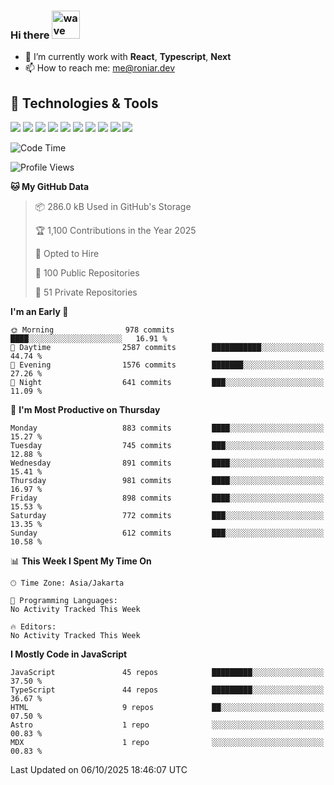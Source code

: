 ### Hi there <img src="https://i.ibb.co/q0Hx1KK/wave.gif" alt="wave" width="45px">

- 🌱 I’m currently work with **React**, **Typescript**, **Next**
- 📫 How to reach me: me@roniar.dev

## 🔧 Technologies & Tools

![](https://img.shields.io/badge/OS-Linux-informational?style=flat&logo=linux&logoColor=white&color=2bbc8a)
![](https://img.shields.io/badge/OS-Windows-informational?style=flat&logo=windows&logoColor=white&color=2bbc8a)
![](https://img.shields.io/badge/OS-MacOS-informational?style=flat&logo=apple&logoColor=white&color=2bbc8a)
![](https://img.shields.io/badge/Code-JavaScript-informational?style=flat&logo=javascript&logoColor=white&color=2bbc8a)
![](https://img.shields.io/badge/Code-TypeScript-informational?style=flat&logo=typescript&logoColor=white&color=2bbc8a)
![](https://img.shields.io/badge/Code-Golang-informational?style=flat&logo=go&logoColor=white&color=2bbc8a)
![](https://img.shields.io/badge/Code-React-informational?style=flat&logo=react&logoColor=white&color=2bbc8a)
![](https://img.shields.io/badge/Code-Next-informational?style=flat&logo=next.js&logoColor=white&color=2bbc8a)
![](https://img.shields.io/badge/Shell-Bash-informational?style=flat&logo=gnu-bash&logoColor=white&color=2bbc8a)
![](https://img.shields.io/badge/Tools-Docker-informational?style=flat&logo=docker&logoColor=white&color=2bbc8a)

<!--START_SECTION:waka-->
![Code Time](http://img.shields.io/badge/Code%20Time-2%2C401%20hrs%2053%20mins-blue)

![Profile Views](http://img.shields.io/badge/Profile%20Views-0-blue)

**🐱 My GitHub Data** 

> 📦 286.0 kB Used in GitHub's Storage 
 > 
> 🏆 1,100 Contributions in the Year 2025
 > 
> 💼 Opted to Hire
 > 
> 📜 100 Public Repositories 
 > 
> 🔑 51 Private Repositories 
 > 
**I'm an Early 🐤** 

```text
🌞 Morning                978 commits         ████░░░░░░░░░░░░░░░░░░░░░   16.91 % 
🌆 Daytime                2587 commits        ███████████░░░░░░░░░░░░░░   44.74 % 
🌃 Evening                1576 commits        ███████░░░░░░░░░░░░░░░░░░   27.26 % 
🌙 Night                  641 commits         ███░░░░░░░░░░░░░░░░░░░░░░   11.09 % 
```
📅 **I'm Most Productive on Thursday** 

```text
Monday                   883 commits         ████░░░░░░░░░░░░░░░░░░░░░   15.27 % 
Tuesday                  745 commits         ███░░░░░░░░░░░░░░░░░░░░░░   12.88 % 
Wednesday                891 commits         ████░░░░░░░░░░░░░░░░░░░░░   15.41 % 
Thursday                 981 commits         ████░░░░░░░░░░░░░░░░░░░░░   16.97 % 
Friday                   898 commits         ████░░░░░░░░░░░░░░░░░░░░░   15.53 % 
Saturday                 772 commits         ███░░░░░░░░░░░░░░░░░░░░░░   13.35 % 
Sunday                   612 commits         ███░░░░░░░░░░░░░░░░░░░░░░   10.58 % 
```


📊 **This Week I Spent My Time On** 

```text
🕑︎ Time Zone: Asia/Jakarta

💬 Programming Languages: 
No Activity Tracked This Week

🔥 Editors: 
No Activity Tracked This Week
```

**I Mostly Code in JavaScript** 

```text
JavaScript               45 repos            █████████░░░░░░░░░░░░░░░░   37.50 % 
TypeScript               44 repos            █████████░░░░░░░░░░░░░░░░   36.67 % 
HTML                     9 repos             ██░░░░░░░░░░░░░░░░░░░░░░░   07.50 % 
Astro                    1 repo              ░░░░░░░░░░░░░░░░░░░░░░░░░   00.83 % 
MDX                      1 repo              ░░░░░░░░░░░░░░░░░░░░░░░░░   00.83 % 
```




 Last Updated on 06/10/2025 18:46:07 UTC
<!--END_SECTION:waka-->
